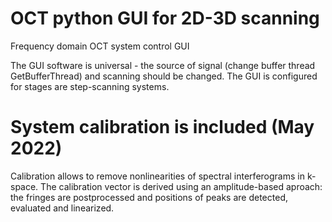 # OCT python GUI for 2D-3D scanning

Frequency domain OCT system control GUI

The GUI software is universal - the source of signal (change buffer thread GetBufferThread) and scanning should be changed.
The GUI is configured for stages are step-scanning systems.

# System calibration is included (May 2022)

Calibration allows to remove nonlinearities of spectral interferograms in k-space. The calibration vector is derived using an amplitude-based aproach: the fringes are postprocessed and positions of peaks are detected, evaluated and linearized. 